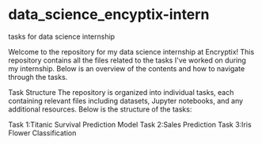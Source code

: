 # data_science_encyptix-intern
tasks for data science internship

Welcome to the repository for my data science internship at Encryptix! This repository contains all the files related to the tasks I've worked on during my internship. Below is an overview of the contents and how to navigate through the tasks.

Task Structure
The repository is organized into individual tasks, each containing relevant files including datasets, Jupyter notebooks, and any additional resources. Below is the structure of the tasks:

Task 1:Titanic Survival Prediction Model
Task 2:Sales Prediction
Task 3:Iris Flower Classification
